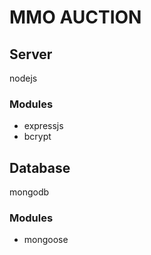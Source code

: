 MMO AUCTION 
===========

## Server
nodejs

### Modules
* expressjs
* bcrypt

## Database
mongodb

### Modules
* mongoose

